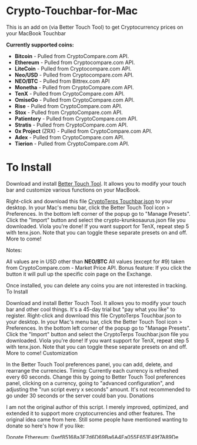 # Crypto-Touchbar-for-Mac
This is an add on (via Better Touch Tool) to get Cryptocurrency prices on your MacBook Touchbar


**Currently supported coins:**

- **Bitcoin** - Pulled from CryptoCompare.com API.
- **Ethereum** - Pulled from Cryptocompare.com API.
- **LiteCoin** - Pulled from Cryptocompare.com API.
- **Neo/USD** - Pulled from Cryptocompare.com API.
- **NEO/BTC** - Pulled from Bittrex.com API
- **Monetha** - Pulled from CryptoCompare.com API.
- **TenX** - Pulled from CryptoCompare.com API. 
- **OmiseGo** - Pulled from CryptoCompare.com API. 
- **Rise** - Pulled from CryptoCompare.com API.
- **Stox** - Pulled from CryptoCompare.com API.
- **Patientory** - Pulled from CryptoCompare.com API.
- **Stratis** - Pulled from CryptoCompare.com API.
- **0x Project** (ZRX) - Pulled from CryptoCompare.com API.
- **Adex** - Pulled from CryptoCompare.com API.
- **Tierion** - Pulled from CryptoCompare.com API. 

# To Install

Download and install [Better Touch Tool](https://github.com/CryptoTerps/Crypto-Touchbar-for-Mac/blob/master/BetterTouchTool.zip). It allows you to modify your touch bar and customize various functions on your MacBook. 

Right-click and download this file [CryptoTerps Touchbar.json](https://github.com/CryptoTerps/Crypto-Touchbar-for-Mac/blob/master/BetterTouchTool.zip) to your desktop.
In your Mac's menu bar, click the Better Touch Tool icon > Preferences.
In the bottom left corner of the popup go to "Manage Presets".
Click the "Import" button and select the crypto-krunkosaurus.json file you downloaded. Viola you're done!
If you want support for TenX, repeat step 5 with tenx.json. Note that you can toggle these separate presets on and off. More to come!


Notes:

All values are in USD other than **NEO/BTC**
All values (except for #9) taken from CryptoCompare.com - Market Price API. 
Bonus feature: If you click the button it will pull up the specific coin page on the Exchange.


Once installed, you can delete any coins you are not interested in tracking.
To Install

Download and install Better Touch Tool. It allows you to modify your touch bar and other cool things. It's a 45-day trial but "pay what you like" to register.
Right-click and download this file CryptoTerps Touchbar.json to your desktop.
In your Mac's menu bar, click the Better Touch Tool icon > Preferences.
In the bottom left corner of the popup go to "Manage Presets".
Click the "Import" button and select the CryptoTerps Touchbar.json file you downloaded. Viola you're done!
If you want support for TenX, repeat step 5 with tenx.json. Note that you can toggle these separate presets on and off. More to come!
Customization

In the Better Touch Tool preferences panel, you can add, delete, and rearrange the currencies.
Timing: Currently each currency is refreshed every 60 seconds. Change this by going to Better Touch Tool preferences panel, clicking on a currency, going to "advanced configuration", and adjusting the "run script every x seconds" amount. It's not recommended to go under 30 seconds or the server could ban you.
Donations

I am not the original author of this script. I merely improved, optimized, and extended it to support more cryptocurrencies and other features. The original idea came from here. Still some people have mentioned wanting to donate so here's how if you like:

Donate Ethereum: 0xef85168a3E7d6D69Ba6A4Ea055F651E49f7A89De

History

V1.1: Support for displaying USD value of BTC, ETH, LTC, NEO, OMG, TenX, Rise, PTOY, STRAT, ZRX, MTH, STX, ADX, TNT, LTC.

*IF YOU HAVE REQUESTS FOR NEW COINS, LET ME KNOW!* 

Acknowledgments

Thanks to the original source here that my modified/optimized version is based on.
